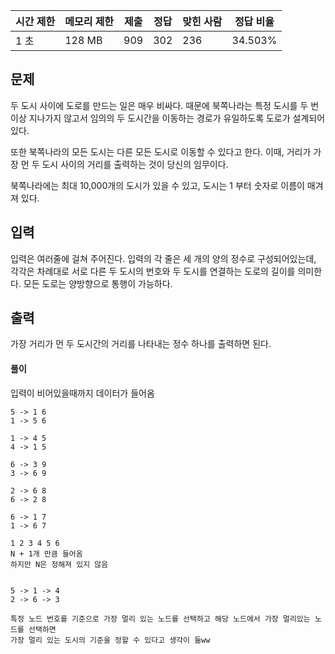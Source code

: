   

|시간 제한|메모리 제한|제출|정답|맞힌 사람|정답 비율|
|---|---|---|---|---|---|
|1 초|128 MB|909|302|236|34.503%|

## 문제

두 도시 사이에 도로를 만드는 일은 매우 비싸다. 때문에 북쪽나라는 특정 도시를 두 번 이상 지나가지 않고서 임의의 두 도시간을 이동하는 경로가 유일하도록 도로가 설계되어 있다.

또한 북쪽나라의 모든 도시는 다른 모든 도시로 이동할 수 있다고 한다. 이때, 거리가 가장 먼 두 도시 사이의 거리를 출력하는 것이 당신의 임무이다.

북쪽나라에는 최대 10,000개의 도시가 있을 수 있고, 도시는 1 부터 숫자로 이름이 매겨져 있다.

## 입력

입력은 여러줄에 걸쳐 주어진다. 입력의 각 줄은 세 개의 양의 정수로 구성되어있는데, 각각은 차례대로 서로 다른 두 도시의 번호와 두 도시를 연결하는 도로의 길이를 의미한다. 모든 도로는 양방향으로 통행이 가능하다.

## 출력

가장 거리가 먼 두 도시간의 거리를 나타내는 정수 하나를 출력하면 된다.


#### 풀이
입력이 비어있을때까지 데이터가 들어옴
```
5 -> 1 6
1 -> 5 6

1 -> 4 5
4 -> 1 5

6 -> 3 9
3 -> 6 9

2 -> 6 8
6 -> 2 8

6 -> 1 7
1 -> 6 7

1 2 3 4 5 6 
N + 1개 만큼 들어옴
하지만 N은 정해져 있지 않음


5 -> 1 -> 4
2 -> 6 -> 3

특정 노드 번호를 기준으로 가장 멀리 있는 노드를 선택하고 해당 노드에서 가장 멀리있는 노드를 선택하면
가장 멀리 있는 도시의 기준을 정할 수 있다고 생각이 듦ww
```